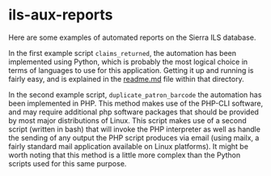 # ils-aux-reports

Here are some examples of automated reports on the Sierra ILS database.

In the first example script ```claims_returned```, the automation has 
been implemented using Python, which is probably the most logical 
choice in terms of languages to use for this application. Getting it up 
and running is fairly easy, and is explained in the 
[readme.md](ils-aux-reports/claims_returned/readme.md) file within that 
directory.

In the second example script, ```duplicate_patron_barcode``` the 
automation has been implemented in PHP. This method makes use of the 
PHP-CLI software, and may require additional php software packages that 
should be provided by most major distributions of Linux. This script 
makes use of a second script (written in bash) that will invoke the PHP 
interpreter as well as handle the sending of any output the PHP script 
produces via email (using mailx, a fairly standard mail application 
available on Linux platforms). It might be worth noting that this 
method is a little more complex than the Python scripts used for this 
same purpose.
